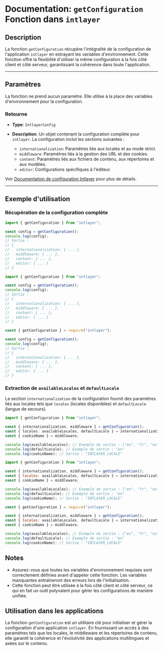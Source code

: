 # Documentation: `getConfiguration` Fonction dans `intlayer`

## Description

La fonction `getConfiguration` récupère l'intégralité de la configuration de l'application `intlayer` en extrayant les variables d'environnement. Cette fonction offre la flexibilité d'utiliser la même configuration à la fois côté client et côté serveur, garantissant la cohérence dans toute l'application.

---

## Paramètres

La fonction ne prend aucun paramètre. Elle utilise à la place des variables d'environnement pour la configuration.

### Retourne

- **Type**: `IntlayerConfig`
- **Description**: Un objet contenant la configuration complète pour `intlayer`. La configuration inclut les sections suivantes :

  - `internationalization`: Paramètres liés aux locales et au mode strict.
  - `middleware`: Paramètres liés à la gestion des URL et des cookies.
  - `content`: Paramètres liés aux fichiers de contenu, aux répertoires et aux modèles.
  - `editor`: Configurations spécifiques à l'éditeur.

Voir [Documentation de configuration Intlayer](https://github.com/aymericzip/intlayer/blob/main/docs/fr/configuration.md) pour plus de détails.

---

## Exemple d'utilisation

### Récupération de la configuration complète

```typescript codeFormat="typescript"
import { getConfiguration } from "intlayer";

const config = getConfiguration();
console.log(config);
// Sortie :
// {
//   internationalization: { ... },
//   middleware: { ... },
//   content: { ... },
//   editor: { ... }
// }
```

```javascript codeFormat="esm"
import { getConfiguration } from "intlayer";

const config = getConfiguration();
console.log(config);
// Sortie :
// {
//   internationalization: { ... },
//   middleware: { ... },
//   content: { ... },
//   editor: { ... }
// }
```

```javascript codeFormat="commonjs"
const { getConfiguration } = require("intlayer");

const config = getConfiguration();
console.log(config);
// Sortie :
// {
//   internationalization: { ... },
//   middleware: { ... },
//   content: { ... },
//   editor: { ... }
// }
```

### Extraction de `availableLocales` et `defaultLocale`

La section `internationalization` de la configuration fournit des paramètres liés aux locales tels que `locales` (locales disponibles) et `defaultLocale` (langue de secours).

```typescript codeFormat="typescript"
import { getConfiguration } from "intlayer";

const { internationalization, middleware } = getConfiguration();
const { locales: availableLocales, defaultLocale } = internationalization;
const { cookieName } = middleware;

console.log(availableLocales); // Exemple de sortie : ["en", "fr", "es"]
console.log(defaultLocale); // Exemple de sortie : "en"
console.log(cookieName); // Sortie : "INTLAYER_LOCALE"
```

```javascript codeFormat="esm"
import { getConfiguration } from "intlayer";

const { internationalization, middleware } = getConfiguration();
const { locales: availableLocales, defaultLocale } = internationalization;
const { cookieName } = middleware;

console.log(availableLocales); // Exemple de sortie : ["en", "fr", "es"]
console.log(defaultLocale); // Exemple de sortie : "en"
console.log(cookieName); // Sortie : "INTLAYER_LOCALE"
```

```javascript codeFormat="commonjs"
const { getConfiguration } = require("intlayer");

const { internationalization, middleware } = getConfiguration();
const { locales: availableLocales, defaultLocale } = internationalization;
const { cookieName } = middleware;

console.log(availableLocales); // Exemple de sortie : ["en", "fr", "es"]
console.log(defaultLocale); // Exemple de sortie : "en"
console.log(cookieName); // Sortie : "INTLAYER_LOCALE"
```

## Notes

- Assurez-vous que toutes les variables d'environnement requises sont correctement définies avant d'appeler cette fonction. Les variables manquantes entraîneront des erreurs lors de l'initialisation.
- Cette fonction peut être utilisée à la fois côté client et côté serveur, ce qui en fait un outil polyvalent pour gérer les configurations de manière unifiée.

## Utilisation dans les applications

La fonction `getConfiguration` est un utilitaire clé pour initialiser et gérer la configuration d'une application `intlayer`. En fournissant un accès à des paramètres tels que les locales, le middleware et les répertoires de contenu, elle garantit la cohérence et l'évolutivité des applications multilingues et axées sur le contenu.
